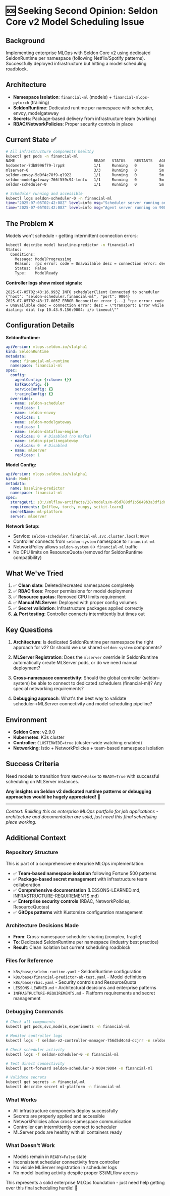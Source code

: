 # 🆘 **Seeking Second Opinion: Seldon Core v2 Model Scheduling Issue**

## **Background**
Implementing enterprise MLOps with Seldon Core v2 using dedicated SeldonRuntime per namespace (following Netflix/Spotify patterns). Successfully deployed infrastructure but hitting a model scheduling roadblock.

## **Architecture**
- **Namespace Isolation**: `financial-ml` (models) + `financial-mlops-pytorch` (training)
- **SeldonRuntime**: Dedicated runtime per namespace with scheduler, envoy, modelgateway
- **Secrets**: Package-based delivery from infrastructure team (working)
- **RBAC/NetworkPolicies**: Proper security controls in place

## **Current State** ✅
```bash
# All infrastructure components healthy
kubectl get pods -n financial-ml
NAME                                   READY   STATUS    RESTARTS   AGE
hodometer-7db8996f79-lrpp8             1/1     Running   0          5m
mlserver-0                             3/3     Running   0          5m  
seldon-envoy-5d9f4c78f9-ql922          1/1     Running   0          5m
seldon-modelgateway-766f559c94-tmnfx   1/1     Running   0          5m
seldon-scheduler-0                     1/1     Running   0          5m

# Scheduler running and accessible
kubectl logs seldon-scheduler-0 -n financial-ml
time="2025-07-05T02:42:08Z" level=info msg="Scheduler server running on 9004 mtls:false"
time="2025-07-05T02:42:08Z" level=info msg="Agent server running on 9005 mtls:false"
```

## **The Problem** ❌
Models won't schedule - getting intermittent connection errors:

```bash
kubectl describe model baseline-predictor -n financial-ml
Status:
  Conditions:
    Message: ModelProgressing
    Reason:  rpc error: code = Unavailable desc = connection error: desc = "transport: Error while dialing: dial tcp 10.43.9.156:9004: connect: connection refused"
    Status:  False
    Type:    ModelReady
```

**Controller logs show mixed signals:**
```
2025-07-05T02:43:16.993Z INFO schedulerClient Connected to scheduler {"host": "seldon-scheduler.financial-ml", "port": 9004}
2025-07-05T02:43:17.005Z ERROR Reconciler error {...} "rpc error: code = Unavailable desc = connection error: desc = \"transport: Error while dialing: dial tcp 10.43.9.156:9004: i/o timeout\""
```

## **Configuration Details**

**SeldonRuntime:**
```yaml
apiVersion: mlops.seldon.io/v1alpha1
kind: SeldonRuntime
metadata:
  name: financial-ml-runtime
  namespace: financial-ml
spec:
  config:
    agentConfig: {rclone: {}}
    kafkaConfig: {}
    serviceConfig: {}
    tracingConfig: {}
  overrides:
  - name: seldon-scheduler
    replicas: 1
  - name: seldon-envoy  
    replicas: 1
  - name: seldon-modelgateway
    replicas: 1
  - name: seldon-dataflow-engine
    replicas: 0  # Disabled (no Kafka)
  - name: seldon-pipelinegateway
    replicas: 0  # Disabled
  - name: mlserver
    replicas: 1
```

**Model Config:**
```yaml
apiVersion: mlops.seldon.io/v1alpha1
kind: Model
metadata:
  name: baseline-predictor
  namespace: financial-ml
spec:
  storageUri: s3://mlflow-artifacts/28/models/m-d6d788df1b5849b3a3df1d04434c17b9/artifacts/
  requirements: [mlflow, torch, numpy, scikit-learn]
  secretName: ml-platform
  server: mlserver
```

**Network Setup:**
- Service: `seldon-scheduler.financial-ml.svc.cluster.local:9004`
- Controller connects from `seldon-system` namespace to `financial-ml` 
- NetworkPolicy allows `seldon-system` ↔ `financial-ml` traffic
- No CPU limits on ResourceQuota (removed for SeldonRuntime compatibility)

## **What We've Tried**
1. ✅ **Clean slate**: Deleted/recreated namespaces completely
2. ✅ **RBAC fixes**: Proper permissions for model deployment  
3. ✅ **Resource quotas**: Removed CPU limits requirement
4. ✅ **Manual MLServer**: Deployed with proper config volumes
5. ✅ **Secret validation**: Infrastructure packages applied correctly
6. ⚠️ **Port testing**: Controller connects intermittently but times out

## **Key Questions**
1. **Architecture**: Is dedicated SeldonRuntime per namespace the right approach for v2? Or should we use shared `seldon-system` components?

2. **MLServer Registration**: Does the `mlserver` override in SeldonRuntime automatically create MLServer pods, or do we need manual deployment?

3. **Cross-namespace connectivity**: Should the global controller (seldon-system) be able to connect to dedicated schedulers (financial-ml)? Any special networking requirements?

4. **Debugging approach**: What's the best way to validate scheduler→MLServer connectivity and model scheduling pipeline?

## **Environment**
- **Seldon Core**: v2.9.0
- **Kubernetes**: K3s cluster  
- **Controller**: `CLUSTERWIDE=true` (cluster-wide watching enabled)
- **Networking**: Istio + NetworkPolicies + team-based namespace isolation

## **Success Criteria**
Need models to transition from `READY=False` to `READY=True` with successful scheduling on MLServer instances.

**Any insights on Seldon v2 dedicated runtime patterns or debugging approaches would be hugely appreciated!** 🙏

---
*Context: Building this as enterprise MLOps portfolio for job applications - architecture and documentation are solid, just need this final scheduling piece working.*

## **Additional Context**

### **Repository Structure**
This is part of a comprehensive enterprise MLOps implementation:
- ✅ **Team-based namespace isolation** following Fortune 500 patterns
- ✅ **Package-based secret management** with infrastructure team collaboration
- ✅ **Comprehensive documentation** (LESSONS-LEARNED.md, INFRASTRUCTURE-REQUIREMENTS.md)
- ✅ **Enterprise security controls** (RBAC, NetworkPolicies, ResourceQuotas)
- ✅ **GitOps patterns** with Kustomize configuration management

### **Architecture Decisions Made**
- **From**: Cross-namespace scheduler sharing (complex, fragile)
- **To**: Dedicated SeldonRuntime per namespace (industry best practice)
- **Result**: Clean isolation but current scheduling roadblock

### **Files for Reference**
- `k8s/base/seldon-runtime.yaml` - SeldonRuntime configuration
- `k8s/base/financial-predictor-ab-test.yaml` - Model definitions
- `k8s/base/rbac.yaml` - Security controls and ResourceQuota
- `LESSONS-LEARNED.md` - Architectural decisions and enterprise patterns
- `INFRASTRUCTURE-REQUIREMENTS.md` - Platform requirements and secret management

### **Debugging Commands**
```bash
# Check all components
kubectl get pods,svc,models,experiments -n financial-ml

# Monitor controller logs
kubectl logs -f seldon-v2-controller-manager-756d5d4c4d-dcjrr -n seldon-system | grep financial-ml

# Check scheduler activity
kubectl logs -f seldon-scheduler-0 -n financial-ml

# Test direct connectivity
kubectl port-forward seldon-scheduler-0 9004:9004 -n financial-ml

# Validate secrets
kubectl get secrets -n financial-ml
kubectl describe secret ml-platform -n financial-ml
```

### **What Works**
- All infrastructure components deploy successfully
- Secrets are properly applied and accessible
- NetworkPolicies allow cross-namespace communication
- Controller can intermittently connect to scheduler
- MLServer pods are healthy with all containers ready

### **What Doesn't Work**
- Models remain in `READY=False` state
- Inconsistent scheduler connectivity from controller
- No visible MLServer registration in scheduler logs
- No model loading activity despite proper S3/MLflow access

This represents a solid enterprise MLOps foundation - just need help getting over this final scheduling hurdle! 🎯